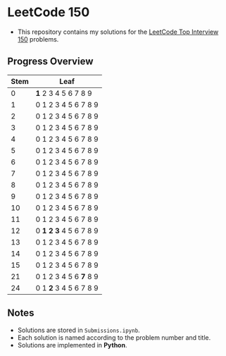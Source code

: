 # LeetCode 150

- This repository contains my solutions for the [LeetCode Top Interview 150](https://leetcode.com/studyplan/top-interview-150) problems.

## Progress Overview

| Stem | Leaf                            |
| ---- | ------------------------------- |
| 0    | **1** 2 3 4 5 6 7 8 9           |
| 1    | 0 1 2 3 4 5 6 7 8 9             |
| 2    | 0 1 2 3 4 5 6 7 8 9             |
| 3    | 0 1 2 3 4 5 6 7 8 9             |
| 4    | 0 1 2 3 4 5 6 7 8 9             |
| 5    | 0 1 2 3 4 5 6 7 8 9             |
| 6    | 0 1 2 3 4 5 6 7 8 9             |
| 7    | 0 1 2 3 4 5 6 7 8 9             |
| 8    | 0 1 2 3 4 5 6 7 8 9             |
| 9    | 0 1 2 3 4 5 6 7 8 9             |
| 10   | 0 1 2 3 4 5 6 7 8 9             |
| 11   | 0 1 2 3 4 5 6 7 8 9             |
| 12   | 0 **1** **2** **3** 4 5 6 7 8 9 |
| 13   | 0 1 2 3 4 5 6 7 8 9             |
| 14   | 0 1 2 3 4 5 6 7 8 9             |
| 15   | 0 1 2 3 4 5 6 7 8 9             |
| 21   | 0 1 2 3 4 5 6 **7** 8 9         |
| 24   | 0 1 **2** 3 4 5 6 7 8 9         |

## Notes

- Solutions are stored in `Submissions.ipynb`.
- Each solution is named according to the problem number and title.
- Solutions are implemented in **Python**.
